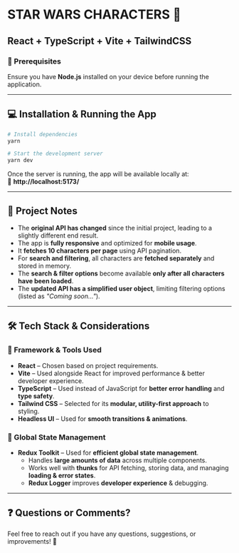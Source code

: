 # STAR WARS CHARACTERS 🚀  

## React + TypeScript + Vite + TailwindCSS  

### 📌 Prerequisites
Ensure you have **Node.js** installed on your device before running the application.  

---

## 💻 Installation & Running the App
```sh
# Install dependencies
yarn

# Start the development server
yarn dev
```
Once the server is running, the app will be available locally at:  
🤞 **http://localhost:5173/**  

---

## 📝 Project Notes
- The **original API has changed** since the initial project, leading to a slightly different end result.
- The app is **fully responsive** and optimized for **mobile usage**.
- It **fetches 10 characters per page** using API pagination.
- For **search and filtering**, all characters are **fetched separately** and stored in memory.
- The **search & filter options** become available **only after all characters have been loaded**.
- The **updated API has a simplified user object**, limiting filtering options (listed as *"Coming soon..."*).

---

## 🛠️ Tech Stack & Considerations
### 📌 Framework & Tools Used
- **React** – Chosen based on project requirements.
- **Vite** – Used alongside React for improved performance & better developer experience.
- **TypeScript** – Used instead of JavaScript for **better error handling** and **type safety**.
- **Tailwind CSS** – Selected for its **modular, utility-first approach** to styling.
- **Headless UI** – Used for **smooth transitions & animations**.

### 📌 Global State Management
- **Redux Toolkit** – Used for **efficient global state management**.
  - Handles **large amounts of data** across multiple components.
  - Works well with **thunks** for API fetching, storing data, and managing **loading & error states**.
  - **Redux Logger** improves **developer experience** & debugging.

---

## ❓ Questions or Comments?
Feel free to reach out if you have any questions, suggestions, or improvements! 🚀  

